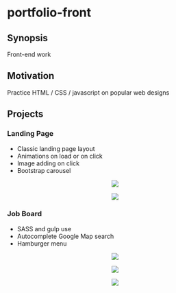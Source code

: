 # portfolio-front
 
## Synopsis

Front-end work

## Motivation

Practice HTML / CSS / javascript on popular web designs

## Projects

### Landing Page

* Classic landing page layout
* Animations on load or on click
* Image adding on click
* Bootstrap carousel

<p align="center"><img src="https://user-images.githubusercontent.com/23556987/32893742-ed9ae576-cada-11e7-9906-058b696dbc5a.png"></p>
<p align="center"><img src="https://user-images.githubusercontent.com/23556987/32893744-edaeec4c-cada-11e7-9b65-84dbe5c8aa7d.png"></p>

### Job Board

* SASS and gulp use
* Autocomplete Google Map search
* Hamburger menu

<p align="center"><img src="https://user-images.githubusercontent.com/23556987/33386550-7cc29a00-d52b-11e7-869d-1a23da5b60dd.png"></p>
<p align="center"><img src="https://user-images.githubusercontent.com/23556987/33386547-7c8a6298-d52b-11e7-87b1-1630201b9be6.png"></p>
<p align="center"><img src="https://user-images.githubusercontent.com/23556987/33386548-7ca62078-d52b-11e7-9a8e-619043c27354.png"></p>

